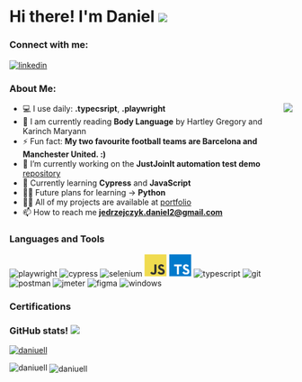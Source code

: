 # Hi there! I'm Daniel <img src="https://github.com/TheDudeThatCode/TheDudeThatCode/blob/master/Assets/Hi.gif" width="45" />


### Connect with me:
<p align="left">
<a href="https://www.linkedin.com/in/daniel-jedrzejczyk-b78091229/" target="blank"><img align="center" src="https://cdn1.iconfinder.com/data/icons/logotypes/32/circle-linkedin-512.png" alt="linkedin" height="30" width="30" /></a>&nbsp;
</p>

### About Me: 
<img align="right" src="https://media4.giphy.com/media/B4xdycvhDq7qM3cdh2/giphy.gif?cid=6c09b952z6h87r06ljr1o0pj4aa31rva7t7i4i38nrgyuudu&ep=v1_gifs_search&rid=giphy.gif&ct=g"  />

- 💻 I use daily: **.typecsript**, **.playwright**
- 📖 I am currently reading **Body Language** by Hartley Gregory and Karinch Maryann
- ⚡ Fun fact: **My two favourite football teams are Barcelona and Manchester United. :)**
- 🔭 I’m currently working on the **JustJoinIt automation test demo** [repository](https://github.com/daniuell/JustJoinIt)
- 🌱 Currently learning **Cypress** and **JavaScript**
- 🧑‍💻 Future plans for learning -> **Python**
- 👨‍💻 All of my projects are available at [portfolio](https://github.com/daniuell?tab=repositories)
- 📫 How to reach me **jedrzejczyk.daniel2@gmail.com**

### Languages and Tools

<p align="left">
<img src="https://playwright.dev/img/playwright-logo.svg" alt="playwright" width="40" height="40"/> 
<img src="https://asset.brandfetch.io/idIq_kF0rb/idv3zwmSiY.jpeg?updated=1667565306852" alt="cypress" width="40" height="40"/> 
<img src="https://raw.githubusercontent.com/detain/svg-logos/780f25886640cef088af994181646db2f6b1a3f8/svg/selenium-logo.svg" alt="selenium" width="40" height="40"/>  
<img src="https://raw.githubusercontent.com/devicons/devicon/master/icons/javascript/javascript-original.svg" alt="javascript" width="40" height="40"/> 
<img src="https://raw.githubusercontent.com/devicons/devicon/master/icons/typescript/typescript-original.svg" alt="typescript" width="40" height="40"/>
<img src="https://cdn.worldvectorlogo.com/logos/visual-studio-code-1.svg" alt="typescript" width="40" height="40"/>
<img src="https://www.vectorlogo.zone/logos/git-scm/git-scm-icon.svg" alt="git" width="40" height="40"/> 
<img src="https://www.vectorlogo.zone/logos/getpostman/getpostman-icon.svg" alt="postman" width="40" height="40"/>  
<img src="https://www.blazemeter.com/sites/default/files/image/2022-06/image-blz-blog-jmeter.jpg" alt="jmeter" width="40" height="40"/>  
<img src="https://www.vectorlogo.zone/logos/figma/figma-icon.svg" alt="figma" width="40" height="40"/> 
<img src="https://cdn.icon-icons.com/icons2/1508/PNG/512/windows_104558.png" alt="windows" width="40" height="40"/> 

</p>

### Certifications

### GitHub stats! <img src="https://i.pinimg.com/originals/33/f1/64/33f1640278b829dff2304dd311a7738a.gif" width="45" />

<p align="left"> <a href="https://github.com/ryo-ma/github-profile-trophy"><img src="https://github-profile-trophy.vercel.app/?username=daniuell" alt="daniuell" /></a> </p>

<p><img align="left" src="https://github-readme-stats.vercel.app/api/top-langs?username=daniuell&show_icons=true&locale=en&layout=compact" alt="daniuell" /></p>

<p>&nbsp;<img align="center" src="https://github-readme-stats.vercel.app/api?username=daniuell&show_icons=true&locale=en" alt="daniuell" /></p>
